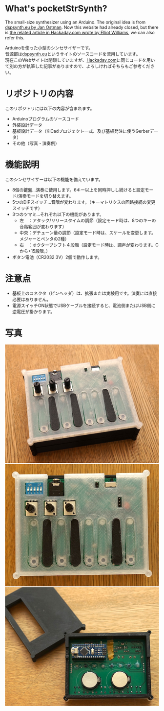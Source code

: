 # What's pocketStrSynth?
The small-size synthesizer using an Arduino.
The original idea is from [dspsynth.eu by Jan Ostman](https://web.archive.org/web/20180817050935/http://blog.dspsynth.eu/how-to-build-a-string-synth/).
Now this website had already closed, but there is [the related article in Hackaday.com wrote by Elliot Williams](https://hackaday.com/2016/02/23/a-slew-of-open-source-synthesizers/), we can also refer this.  
  
Arduinoを使った小型のシンセサイザーです。  
音源部は[dspsynth.eu](https://web.archive.org/web/20180817050935/http://blog.dspsynth.eu/how-to-build-a-string-synth/)というサイトのソースコードを流用しています。  
現在このWebサイトは閉鎖していますが、[Hackaday.com](https://hackaday.com/2016/02/23/a-slew-of-open-source-synthesizers/)に同じコードを用いて別の方が執筆した記事がありますので、よろしければそちらもご参考ください。  
  

# リポジトリの内容
このリポジトリには以下の内容が含まれます。
 - Arduinoプログラムのソースコード
 - 外装設計データ
 - 基板設計データ（KiCadプロジェクト一式、及び基板発注に使うGerberデータ）
 - その他（写真・演奏例）


# 機能説明
このシンセサイザーは以下の機能を備えています。
 - 8個の鍵盤…演奏に使用します。6キー以上を同時押しし続けると設定モード/演奏モードを切り替えます。
 - 5つのDIPスイッチ…音階が変わります。（キーマトリクスの回路接続の変更スイッチです）
 - 3つのツマミ…それぞれ以下の機能があります。
   - 左　：アタック/リリースタイムの調節（設定モード時は、8つのキーの音階範囲が変わります）
   - 中央：デチューン量の調節（設定モード時は、スケールを変更します。メジャーとペンタの2種）
   - 右　：オクターブシフト４段階（設定モード時は、調声が変わります。Cから+15段階。）
 - ボタン電池（CR2032 3V）2個で動作します。


# 注意点
 - 基板上のコネクタ（ピンヘッダ）は、拡張または実験用です。演奏には直接必要はありません。
 - 電源スイッチON状態でUSBケーブルを接続すると、電池側またはUSB側に逆電圧が掛かります。


# 写真
![Appearance](https://github.com/moppii-hub/pocketStrSynth/blob/master/others/appearance.jpg?raw=true)   
![howto](https://github.com/moppii-hub/pocketStrSynth/blob/master/others/how_to_use.jpg?raw=true)   
![inside](https://github.com/moppii-hub/pocketStrSynth/blob/master/others/inside.jpg?raw=true)   


